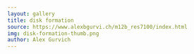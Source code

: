 ```yaml
---
layout: gallery
title: disk formation
source: https://www.alexbgurvi.ch/m12b_res7100/index.html 
img: disk-formation-thumb.png
author: Alex Gurvich
---
```


